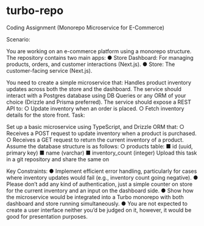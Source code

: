 # turbo-repo


Coding Assignment (Monorepo Microservice for E-Commerce)

Scenario:

You are working on an e-commerce platform using a monorepo structure. The repository contains two main apps: 
    ● Store Dashboard: For managing products, orders, and customer interactions (Next.js). 
    ● Store: The customer-facing service (Next.js).

You need to create a simple microservice that:
Handles product inventory updates across both the store and the dashboard.
The service should interact with a Postgres database using DB Queries or any ORM of your choice (Drizzle and Prisma preferred).
The service should expose a REST API to: ○ Update inventory when an order is placed. ○ Fetch inventory details for the store front.
Task:

Set up a basic microservice using TypeScript, and Drizzle ORM that:
○ Receives a POST request to update inventory when a product is purchased. ○ Receives a GET request to return the current inventory of a product.
Assume the database structure is as follows: 
○ products table: 
    ■ id (uuid, primary key) 
    ■ name (varchar) 
    ■ inventory_count (integer)
Upload this task in a git repository and share the same on

Key Constraints: 
    ● Implement efficient error handling, particularly for cases where inventory updates would fail (e.g., inventory count going negative). 
    ● Please don’t add any kind of authentication, just a simple counter on store for the current inventory and an input on the dashboard side. 
    ● Show how the microservice would be integrated into a Turbo monorepo with both dashboard and store running simultaneously. 
    ● You are not expected to create a user interface neither you’d be judged on it, however, it would be good for presentation purposes.
